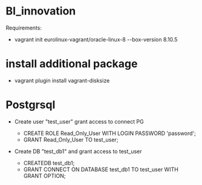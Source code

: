# BI_innovation

Requirements:
 * vagrant init eurolinux-vagrant/oracle-linux-8 --box-version 8.10.5
# install additional package
 * vagrant plugin install vagrant-disksize
 
# Postgrsql 
 * Create user "test_user" grant access to connect PG
 
   - CREATE ROLE Read_Only_User WITH LOGIN PASSWORD 'password';
   - GRANT Read_Only_User TO test_user;
   
 * Create DB "test_db1" and grant access to test_user
 
   - CREATEDB test_db1;
   - GRANT CONNECT ON DATABASE test_db1 TO test_user WITH GRANT OPTION;
